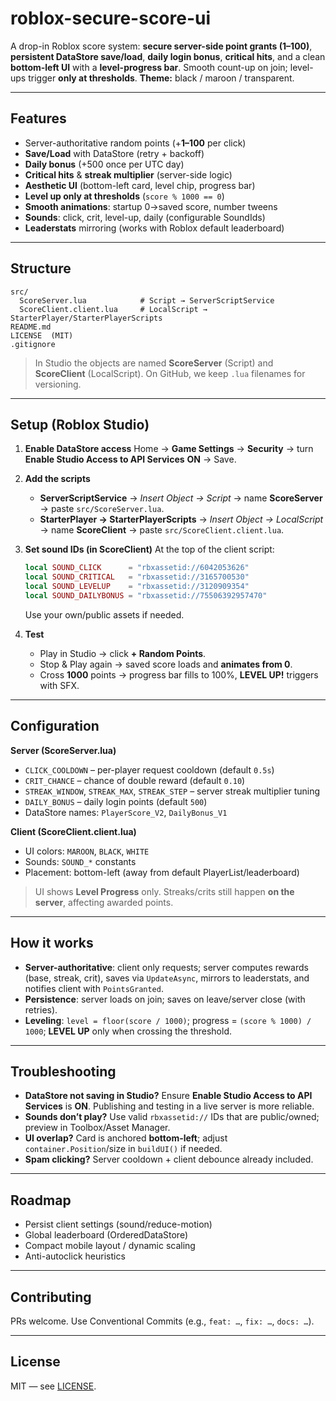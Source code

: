# roblox-secure-score-ui

A drop-in Roblox score system: **secure server-side point grants (1–100)**, **persistent DataStore save/load**, **daily login bonus**, **critical hits**, and a clean **bottom-left UI** with a **level-progress bar**. Smooth count-up on join; level-ups trigger **only at thresholds**.
**Theme:** black / maroon / transparent.

---

## Features

* Server-authoritative random points (+**1–100** per click)
* **Save/Load** with DataStore (retry + backoff)
* **Daily bonus** (+500 once per UTC day)
* **Critical hits** & **streak multiplier** (server-side logic)
* **Aesthetic UI** (bottom-left card, level chip, progress bar)
* **Level up only at thresholds** (`score % 1000 == 0`)
* **Smooth animations**: startup 0→saved score, number tweens
* **Sounds**: click, crit, level-up, daily (configurable SoundIds)
* **Leaderstats** mirroring (works with Roblox default leaderboard)

---

## Structure

```
src/
  ScoreServer.lua            # Script → ServerScriptService
  ScoreClient.client.lua     # LocalScript → StarterPlayer/StarterPlayerScripts
README.md
LICENSE  (MIT)
.gitignore
```

> In Studio the objects are named **ScoreServer** (Script) and **ScoreClient** (LocalScript). On GitHub, we keep `.lua` filenames for versioning.

---

## Setup (Roblox Studio)

1. **Enable DataStore access**
   Home → **Game Settings** → **Security** → turn **Enable Studio Access to API Services** **ON** → Save.

2. **Add the scripts**

   * **ServerScriptService** → *Insert Object → Script* → name **ScoreServer** → paste `src/ScoreServer.lua`.
   * **StarterPlayer → StarterPlayerScripts** → *Insert Object → LocalScript* → name **ScoreClient** → paste `src/ScoreClient.client.lua`.

3. **Set sound IDs (in ScoreClient)**
   At the top of the client script:

   ```lua
   local SOUND_CLICK      = "rbxassetid://6042053626"
   local SOUND_CRITICAL   = "rbxassetid://3165700530"
   local SOUND_LEVELUP    = "rbxassetid://3120909354"
   local SOUND_DAILYBONUS = "rbxassetid://75506392957470"
   ```

   Use your own/public assets if needed.

4. **Test**

   * Play in Studio → click **+ Random Points**.
   * Stop & Play again → saved score loads and **animates from 0**.
   * Cross **1000** points → progress bar fills to 100%, **LEVEL UP!** triggers with SFX.

---

## Configuration

**Server (ScoreServer.lua)**

* `CLICK_COOLDOWN` – per-player request cooldown (default `0.5s`)
* `CRIT_CHANCE` – chance of double reward (default `0.10`)
* `STREAK_WINDOW`, `STREAK_MAX`, `STREAK_STEP` – server streak multiplier tuning
* `DAILY_BONUS` – daily login points (default `500`)
* DataStore names: `PlayerScore_V2`, `DailyBonus_V1`

**Client (ScoreClient.client.lua)**

* UI colors: `MAROON`, `BLACK`, `WHITE`
* Sounds: `SOUND_*` constants
* Placement: bottom-left (away from default PlayerList/leaderboard)

> UI shows **Level Progress** only. Streaks/crits still happen **on the server**, affecting awarded points.

---

## How it works

* **Server-authoritative**: client only requests; server computes rewards (base, streak, crit), saves via `UpdateAsync`, mirrors to leaderstats, and notifies client with `PointsGranted`.
* **Persistence**: server loads on join; saves on leave/server close (with retries).
* **Leveling**: `level = floor(score / 1000)`; progress = `(score % 1000) / 1000`; **LEVEL UP** only when crossing the threshold.

---

## Troubleshooting

* **DataStore not saving in Studio?** Ensure **Enable Studio Access to API Services** is **ON**. Publishing and testing in a live server is more reliable.
* **Sounds don’t play?** Use valid `rbxassetid://` IDs that are public/owned; preview in Toolbox/Asset Manager.
* **UI overlap?** Card is anchored **bottom-left**; adjust `container.Position`/size in `buildUI()` if needed.
* **Spam clicking?** Server cooldown + client debounce already included.

---

## Roadmap

* Persist client settings (sound/reduce-motion)
* Global leaderboard (OrderedDataStore)
* Compact mobile layout / dynamic scaling
* Anti-autoclick heuristics

---

## Contributing

PRs welcome. Use Conventional Commits (e.g., `feat: …`, `fix: …`, `docs: …`).

---

## License

MIT — see [LICENSE](LICENSE).
